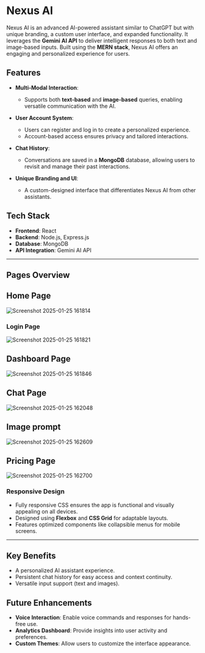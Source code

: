 # **Nexus AI**

Nexus AI is an advanced AI-powered assistant similar to ChatGPT but with unique branding, a custom user interface, and expanded functionality. It leverages the **Gemini AI API** to deliver intelligent responses to both text and image-based inputs. Built using the **MERN stack**, Nexus AI offers an engaging and personalized experience for users.

## **Features**

- **Multi-Modal Interaction**:
  - Supports both **text-based** and **image-based** queries, enabling versatile communication with the AI.
  
- **User Account System**:
  - Users can register and log in to create a personalized experience.
  - Account-based access ensures privacy and tailored interactions.

- **Chat History**:
  - Conversations are saved in a **MongoDB** database, allowing users to revisit and manage their past interactions.

- **Unique Branding and UI**:
  - A custom-designed interface that differentiates Nexus AI from other assistants.

## **Tech Stack**

- **Frontend**: React  
- **Backend**: Node.js, Express.js  
- **Database**: MongoDB  
- **API Integration**: Gemini AI API  

---

## **Pages Overview**
## **Home Page**
![Screenshot 2025-01-25 161814](https://github.com/user-attachments/assets/325f409c-519b-4a56-9bc7-a4f244e0c2a2)

### **Login Page**
![Screenshot 2025-01-25 161821](https://github.com/user-attachments/assets/9f4109f8-65b7-4534-8c50-53d54369e9d0)

## **Dashboard Page**
![Screenshot 2025-01-25 161846](https://github.com/user-attachments/assets/dc378edb-6226-4bb1-afbe-89381c96211f)

## **Chat Page**
![Screenshot 2025-01-25 162048](https://github.com/user-attachments/assets/b0f5d721-8a86-47ab-9e6c-fcb85d878fef)

## **Image prompt**
![Screenshot 2025-01-25 162609](https://github.com/user-attachments/assets/031ee314-9936-4c35-882c-02e3ef232f60)

## **Pricing Page**
![Screenshot 2025-01-25 162700](https://github.com/user-attachments/assets/eb100e65-7cc0-4d02-8383-8b76c002039c)

### **Responsive Design**
- Fully responsive CSS ensures the app is functional and visually appealing on all devices.  
- Designed using **Flexbox** and **CSS Grid** for adaptable layouts.  
- Features optimized components like collapsible menus for mobile screens.  

---

## **Key Benefits**

- A personalized AI assistant experience.  
- Persistent chat history for easy access and context continuity.  
- Versatile input support (text and images).  

## **Future Enhancements**

- **Voice Interaction**: Enable voice commands and responses for hands-free use.  
- **Analytics Dashboard**: Provide insights into user activity and preferences.  
- **Custom Themes**: Allow users to customize the interface appearance.  
